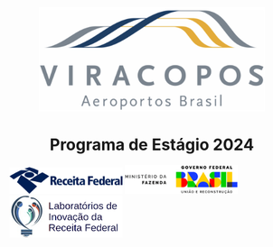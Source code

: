 <p align="center">
 <img src="readme/Viracopos_Airport_Logo.jpg" width="400" />
</p>

<h1 align="center">Programa de Estágio 2024</h1>
	
<p justify-content="center" align-items="center" text-align="center">
 <img src="readme/receita-federal-logo.png" width="200" margin="50" alt="Logo Receita Federal">
 <img src="readme/MFAssinatura.png" width="200" margin="50" alt="Logo Ministério da Fazenda">
 <img src="readme/Labin-logo.png" width="200" margin="50" alt="Logo Labin">
</p>

